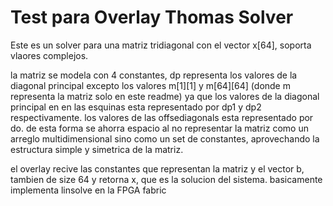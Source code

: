 # Test para Overlay Thomas Solver

Este es un solver para una matriz tridiagonal con el vector x[64], soporta vlaores complejos.

la matriz se modela con 4 constantes, dp representa los valores de la diagonal principal excepto los valores m[1][1] y m[64][64] (donde m representa la matriz solo en este readme)
ya que los valores de la diagonal principal en en las esquinas esta representado por dp1 y dp2 respectivamente. los valores de las offsediagonals esta representado por do.
de esta forma se ahorra espacio al no representar la matriz como un arreglo multidimensional sino como un set de constantes, aprovechando la estructura simple y simetrica de la matriz.

el overlay recive las constantes que representan la matriz y el vector b, tambien de size 64 y retorna x, que es la solucion del sistema. basicamente implementa linsolve en la FPGA fabric
